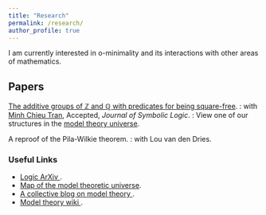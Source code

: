 ```yaml
---
title: "Research"
permalink: /research/
author_profile: true
---
```


I am currently interested in o-minimality and its interactions with other areas of mathematics.

## Papers
<a href="https://arxiv.org/abs/1707.00096" target="_blank"> The additive groups of ℤ and ℚ with predicates for being square-free</a>.
: with <a href="https://faculty.math.illinois.edu/~mctran2/" target="_blank"> Minh Chieu Tran</a>, Accepted, <i>Journal of Symbolic Logic</i>.
: View one of our structures in the <a href="http://forkinganddividing.com/#_02_54" target="blank"> model theory universe</a>.

A reproof of the Pila-Wilkie theorem.
: with Lou van den Dries.
 
 
### Useful Links
* <a href="https://arxiv.org/list/math.LO/recent" target="_blank"> Logic ArXiv </a>.
* <a href="http://forkinganddividing.com/" target="_blank"> Map of the model theoretic universe</a>. 
* <a href="https://ffbandf.wordpress.com/about/" target="_blank"> A collective blog on model theory </a>.
* <a href="https://modeltheory.fandom.com/wiki/Special:AllPages" target="_blank"> Model theory wiki </a>.
